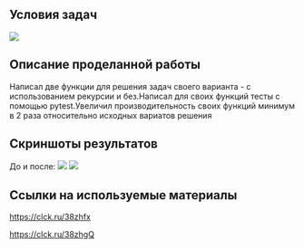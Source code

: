 ## Условия задач
![](https://i.imgur.com/KS8F4ng.png)
## Описание проделанной работы
Написал две функции для решения задач своего варианта - с использованием рекурсии и без.Написал для своих функций тесты с помощью pytest.Увеличил производительность своих функций минимум в 2 раза относительно исходных вариатов решения
## Скриншоты результатов
До и после:
![](https://i.imgur.com/1L1sRdn.png)
![](https://i.imgur.com/bobyBLM.png)
## Ссылки на используемые материалы
<https://clck.ru/38zhfx>

<https://clck.ru/38zhgQ>